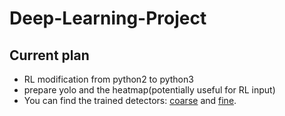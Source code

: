 # Deep-Learning-Project

## Current plan

- RL modification from python2 to python3
- prepare yolo and the heatmap(potentially useful for RL input)
- You can find the trained detectors: [coarse](https://1drv.ms/u/s!AveWDyBAPlGWg7BAA1oJnvywOB_WBw?e=bDqar5) and [fine](https://1drv.ms/u/s!AveWDyBAPlGWg7BBYau3uR2qHUAlOQ?e=hIkykF).
